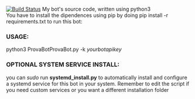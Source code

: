 [![Build Status](https://travis-ci.org/fuomag9/ProvaBotProvaBot.svg?branch=master)](https://travis-ci.org/fuomag9/ProvaBotProvaBot)
My bot's source code, written using python3<br>
You have to install the dipendences using pip by doing pip install -r requirements.txt to run this bot:<br>
<h3><b>USAGE:</b></h3>
python3 ProvaBotProvaBot.py -k <i>yourbotapikey</i><br>
<h3><b>OPTIONAL SYSTEM SERVICE INSTALL:</b></h3>
you can <i>sudo</i> run <b>systemd_install.py</b> to automatically install and configure a systemd service for this bot in your system. Remember to edit the script if you need custom services or you want a different installation folder
